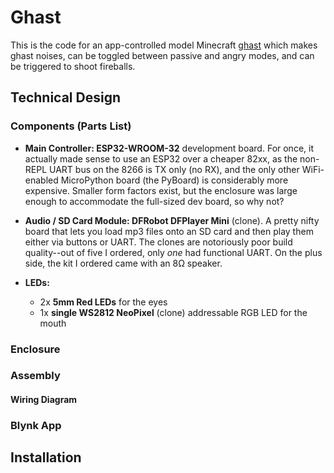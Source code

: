 # Ghast

This is the code for an app-controlled model Minecraft
[ghast](https://minecraft.fandom.com/wiki/Ghast) which
makes ghast noises, can be toggled between passive and angry modes,
and can be triggered to shoot fireballs.

## Technical Design

### Components (Parts List)

* **Main Controller: ESP32-WROOM-32** development board. For
  once, it actually made sense to use an ESP32 over a cheaper
  82xx, as the non-REPL UART bus on the 8266 is TX only
  (no RX), and the only other WiFi-enabled MicroPython board
  (the PyBoard) is considerably more expensive. Smaller
  form factors exist, but the enclosure was large enough to
  accommodate the full-sized dev board, so why not?
  
* **Audio / SD Card Module: DFRobot DFPlayer Mini** (clone).
  A pretty nifty board that lets you load mp3 files onto
  an SD card and then play them either via buttons or
  UART. The clones are notoriously poor build quality--out
  of five I ordered, only _one_ had functional UART. On
  the plus side, the kit I ordered came with an 8Ω speaker.
  
* **LEDs:**
  * 2x **5mm Red LEDs** for the eyes
  * 1x **single WS2812 NeoPixel** (clone) addressable RGB LED
    for the mouth
    
<!-- AMP? -->
  
### Enclosure

<!-- Link to STL -->

<!-- Yay Toybox! -->

### Assembly

#### Wiring Diagram

### Blynk App

## Installation

<!-- Outline
1. Flash ESP32
1. Follow setup instructions from project root to install
HelloNeoPixel
1. Download ghast sounds from somewhere
1. Convert ghast sounds to mp3 with specified order
1. Download and deploy blynklib_mp.py
1. Create the above blynk app and then get the auth key
1. Create a file called secrets.py and set auth creds for your wifi and blynk
1. Use ampy to put main.py and ghast.py onto microcontroller
-->



